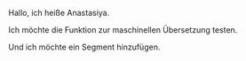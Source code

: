 Hallo, ich heiße Anastasiya.

Ich möchte die Funktion zur maschinellen Übersetzung testen.

Und ich möchte ein Segment hinzufügen.
